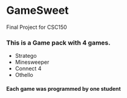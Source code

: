 # GameSweet
Final Project for CSC150

### This is a Game pack with 4 games.
  - Stratego
  - Minesweeper
  - Connect 4
  - Othello
#### Each game was programmed by one student
 

